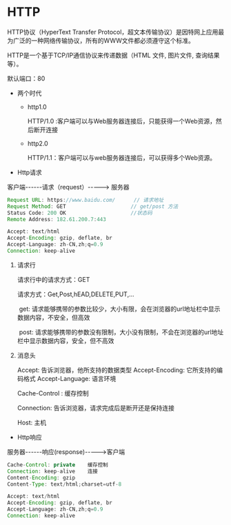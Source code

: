 # HTTP

HTTP协议（HyperText Transfer Protocol，超文本传输协议）是因特网上应用最为广泛的一种网络传输协议，所有的WWW文件都必须遵守这个标准。

HTTP是一个基于TCP/IP通信协议来传递数据（HTML 文件, 图片文件, 查询结果等）。

默认端口：80

* 两个时代

  * http1.0

    HTTP/1.0 :客户端可以与Web服务器连接后，只能获得一个Web资源，然后断开连接

  * http2.0

    HTTP/1.1：客户端可以与web服务器连接后，可以获得多个Web资源。

* Http请求

客户端------请求（request）-----> 服务器

```java
Request URL: https://www.baidu.com/      // 请求地址
Request Method: GET                     // get/post 方法
Status Code: 200 OK                     //状态码
Remote Address: 182.61.200.7:443
```

```java
Accept: text/html
Accept-Encoding: gzip, deflate, br
Accept-Language: zh-CN,zh;q=0.9
Connection: keep-alive
```

1. 请求行

   请求行中的请求方式：GET

   请求方式：Get,Post,hEAD,DELETE,PUT,...

   ​			get: 请求能够携带的参数比较少，大小有限，会在浏览器的url地址栏中显示数据内容，不安全，但高效

   ​			post: 请求能够携带的参数没有限制，大小没有限制，不会在浏览器的url地址栏中显示数据内容，安全，但不高效

2. 消息头

   Accept:  告诉浏览器，他所支持的数据类型
   Accept-Encoding: 它所支持的编码格式 
   Accept-Language:  语言环境

   Cache-Control  : 缓存控制

   Connection:  告诉浏览器，请求完成后是断开还是保持连接

   Host: 主机

   

* Http响应

服务器------响应(response)----->客户端

```java
Cache-Control: private    缓存控制
Connection: keep-alive    连接
Content-Encoding: gzip
Content-Type: text/html;charset=utf-8
```

```java
Accept: text/html
Accept-Encoding: gzip, deflate, br
Accept-Language: zh-CN,zh;q=0.9
Connection: keep-alive
```

